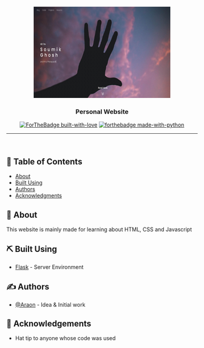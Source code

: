 <p align="center">
  <a href="https://raw.githubusercontent.com/Araon/flaskportfolio/master/araon/static/img/screenshot.jpg" rel="noopener">
 <img width=360px height=240px src="https://raw.githubusercontent.com/Araon/flaskportfolio/master/araon/static/img/screenshot.jpg" alt="Project logo"></a>
</p>

<h3 align="center">Personal Website</h3>

<div align="center">

[![ForTheBadge built-with-love](http://ForTheBadge.com/images/badges/built-with-love.svg)](https://GitHub.com/Naereen/)
[![forthebadge made-with-python](http://ForTheBadge.com/images/badges/made-with-python.svg)](https://www.python.org/)
</div>

---

<p align="center">
    <br> 
</p>

## 📝 Table of Contents

- [About](#about)
- [Built Using](#built_using)
- [Authors](#authors)
- [Acknowledgments](#acknowledgement)

## 🧐 About <a name = "about"></a>

This website is mainly made for learning about HTML, CSS and Javascript

## ⛏️ Built Using <a name = "built_using"></a>

- [Flask](https://flask.palletsprojects.com) - Server Environment

## ✍️ Authors <a name = "authors"></a>

- [@Araon](https://github.com/Araon) - Idea & Initial work


## 🎉 Acknowledgements <a name = "acknowledgement"></a>

- Hat tip to anyone whose code was used

